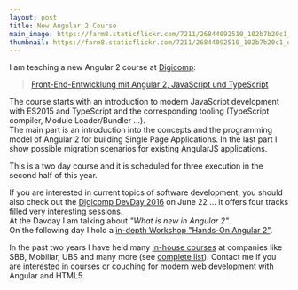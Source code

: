 ```yaml
---
layout: post
title: New Angular 2 Course   
main_image: https://farm8.staticflickr.com/7211/26844092510_102b7b20c1_b.jpg
thumbnail: https://farm8.staticflickr.com/7211/26844092510_102b7b20c1_q.jpg
---
```


I am teaching a new Angular 2 course at [Digicomp](https://www.digicomp.ch/):

>[Front-End-Entwicklung mit Angular 2, JavaScript und TypeScript](https://www.digicomp.ch/weiterbildung/softwareentwicklungs-trainings/web-und-mobile-app-entwicklung/webentwicklung/front-end-entwicklung-mit-angular-2-javascript-und-typescript)

The course starts with an introduction to modern JavaScript development with ES2015 and TypeScript and the corresponding tooling (TypeScript compiler, Module Loader/Bundler ...).  
The main part is an introduction into the concepts and the programming model of Angular 2 for building Single Page Applications.
In the last part I show possible migration scenarios for existing AngularJS applications.

This is a two day course and it is scheduled for three execution in the second half of this year.

If you are interested in current topics of software development, you should also check out the [Digicomp DevDay 2016](https://www.digicomp.ch/events/softwareentwicklung-events/devday-zuerich-2016) on June 22 ... it offers four tracks filled very interesting sessions.   
At the Davday I am talking about _"What is new in Angular 2"_.  
On the following day I hold a [in-depth Workshop "Hands-On Angular 2"](https://www.digicomp.ch/weiterbildung/softwareentwicklungs-trainings/web-und-mobile-app-entwicklung/webentwicklung/hands-on-angular-2).

In the past two years I have held many [in-house courses](http://www.ivorycode.com/#schulung) at companies like SBB, Mobiliar, UBS and many more (see [complete list](https://sites.google.com/site/jonasbandi/speaking)). Contact me if you are interested in courses or couching for modern web development with Angular and HTML5.

